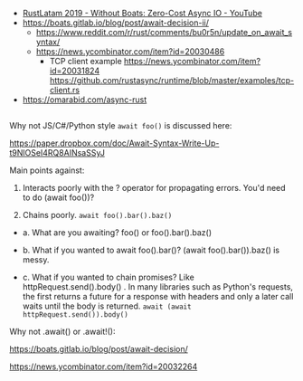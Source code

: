 - [RustLatam 2019 - Without Boats: Zero-Cost Async IO - YouTube](https://www.youtube.com/watch?v=skos4B5x7qE)
- https://boats.gitlab.io/blog/post/await-decision-ii/
  - https://www.reddit.com/r/rust/comments/bu0r5n/update_on_await_syntax/
  - https://news.ycombinator.com/item?id=20030486
    - TCP client example https://news.ycombinator.com/item?id=20031824 https://github.com/rustasync/runtime/blob/master/examples/tcp-client.rs
- https://omarabid.com/async-rust

##

Why not JS/C#/Python style `await foo()` is discussed here:

https://paper.dropbox.com/doc/Await-Syntax-Write-Up-t9NlOSeI4RQ8AINsaSSyJ

Main points against:

1. Interacts poorly with the ? operator for propagating errors. You'd need to do (await foo())?

2. Chains poorly. `await foo().bar().baz()`

- a. What are you awaiting? foo() or foo().bar().baz()

- b. What if you wanted to await foo().bar()? (await foo().bar()).baz() is messy.

- c. What if you wanted to chain promises? Like httpRequest.send().body() . In many libraries such as Python's requests, the first returns a future for a response with headers and only a later call waits until the body is returned. `await (await httpRequest.send()).body()`

Why not .await() or .await!():

https://boats.gitlab.io/blog/post/await-decision/


https://news.ycombinator.com/item?id=20032264
